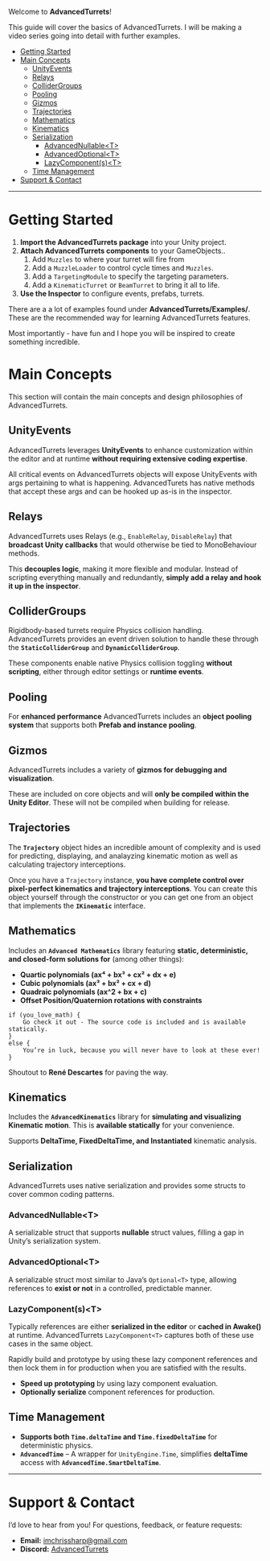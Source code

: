 
Welcome to **AdvancedTurrets**! 

This guide will cover the basics of AdvancedTurrets. I will be making a video series going into detail with further examples.


- [Getting Started](#getting-started)
- [Main Concepts](#main-concepts)
  - [UnityEvents](#unityevents)
  - [Relays](#relays)
  - [ColliderGroups](#collidergroups)
  - [Pooling](#pooling)
  - [Gizmos](#gizmos)
  - [Trajectories](#trajectories)
  - [Mathematics](#mathematics)
  - [Kinematics](#kinematics)
  - [Serialization](#serialization)
    - [AdvancedNullable\<T\>](#advancednullablet)
    - [AdvancedOptional\<T\>](#advancedoptionalt)
    - [LazyComponent(s)\<T\>](#lazycomponentst)
  - [Time Management](#time-management)
- [Support \& Contact](#support--contact)

---
# Getting Started

1. **Import the AdvancedTurrets package** into your Unity project.
2. **Attach AdvancedTurrets components** to your GameObjects..
   1. Add `Muzzles` to where your turret will fire from
   2. Add a `MuzzleLoader` to control cycle times and `Muzzles`.
   3. Add a `TargetingModule` to specify the targeting parameters.
   4. Add a `KinematicTurret` or `BeamTurret` to bring it all to life.
3. **Use the Inspector** to configure events, prefabs, turrets.

There are a a lot of examples found under **AdvancedTurrets/Examples/**. These are the recommended way for learning AdvancedTurrets features.

Most importantly - have fun and I hope you will be inspired to create something incredible. 

# Main Concepts

This section will contain the main concepts and design philosophies of AdvancedTurrets.

## UnityEvents
AdvancedTurrets leverages **UnityEvents** to enhance customization within the editor and at runtime **without requiring extensive coding expertise**.

All critical events on AdvancedTurrets objects will expose UnityEvents with args pertaining to what is happening. AdvancedTurets has native methods that accept these args and can be hooked up as-is in the inspector.

## Relays
AdvancedTurrets uses Relays (e.g., `EnableRelay`, `DisableRelay`) that **broadcast Unity callbacks** that would otherwise be tied to MonoBehaviour methods.

This **decouples logic**, making it more flexible and modular. Instead of scripting everything manually and redundantly, **simply add a relay and hook it up in the inspector**.

## ColliderGroups
Rigidbody-based turrets require Physics collision handling. AdvancedTurrets provides an event driven solution to handle these through the **`StaticColliderGroup`** and **`DynamicColliderGroup`**.

These components enable native Physics collision toggling **without scripting**, either through editor settings or **runtime events**.

## Pooling
For **enhanced performance** AdvancedTurrets includes an **object pooling system** that supports both **Prefab and instance pooling**.

## Gizmos
AdvancedTurrets includes a variety of **gizmos for debugging and visualization**. 

These are included on core objects and will **only be compiled within the Unity Editor**. These will not be compiled when building for release.

## Trajectories
The **`Trajectory`** object hides an incredible amount of complexity and is used for predicting, displaying, and analayzing kinematic motion as well as calculating trajectory interceptions. 

Once you have a `Trajectory` instance, **you have complete control over pixel-perfect kinematics and trajectory interceptions**. You can create this object yourself through the constructor or you can get one from an object that implements the **`IKinematic`** interface.

## Mathematics
Includes an **`Advanced Mathematics`** library featuring **static, deterministic, and closed-form solutions for** (among other things):
- **Quartic polynomials (ax⁴ + bx³ + cx² + dx + e)**
- **Cubic polynomials (ax³ + bx² + cx + d)**
- **Quadraic polynomials (ax^2 + bx + c)**
- **Offset Position/Quaternion rotations with constraints**

```
if (you_love_math) {
    Go check it out - The source code is included and is available statically.
}
else {
    You’re in luck, because you will never have to look at these ever!
}
```

Shoutout to **René Descartes** for paving the way.

## Kinematics
Includes the **`AdvancedKinematics`** library for **simulating and visualizing Kinematic motion**. This is **available statically** for your convenience. 

Supports **DeltaTime, FixedDeltaTime, and Instantiated** kinematic analysis.

## Serialization
AdvancedTurrets uses native serialization and provides some structs to cover common coding patterns.

### AdvancedNullable\<T>
A serializable struct that supports **nullable** struct values, filling a gap in Unity’s serialization system.

### AdvancedOptional\<T>
A serializable struct most similar to Java’s `Optional<T>` type, allowing references to **exist or not** in a controlled, predictable manner.

### LazyComponent(s)\<T>
Typically references are either **serialized in the editor** or **cached in Awake()** at runtime. AdvancedTurrets `LazyComponent<T>` captures both of these use cases in the same object.

Rapidly build and prototype by using these lazy component references and then lock them in for production when you are satisfied with the results.

- **Speed up prototyping** by using lazy component evaluation.
- **Optionally serialize** component references for production.

## Time Management
- **Supports both `Time.deltaTime` and `Time.fixedDeltaTime`** for deterministic physics.
- **`AdvancedTime`** – A wrapper for `UnityEngine.Time`, simplifies **deltaTime** access with **`AdvancedTime.SmartDeltaTime`**.

---

# Support & Contact

I’d love to hear from you! For questions, feedback, or feature requests:
- **Email:** imchrissharp@gmail.com
- **Discord:** [AdvancedTurrets](https://discord.gg/pwbMkGaaNX)
